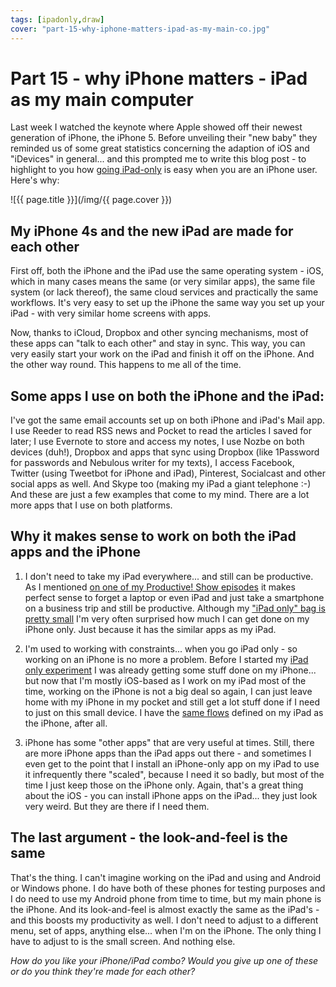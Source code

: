 ```yaml
---
tags: [ipadonly,draw]
cover: "part-15-why-iphone-matters-ipad-as-my-main-co.jpg"
---
```


# Part 15 - why iPhone matters - iPad as my main computer


Last week I watched the keynote where Apple showed off their newest generation of iPhone, the iPhone 5. Before unveiling their "new baby" they reminded us of some great statistics concerning the adaption of iOS and "iDevices" in general... and this prompted me to write this blog post - to highlight to you how [going iPad-only](/ipadonly) is easy when you are an iPhone user. Here's why:  


<!--More-->

![{{ page.title }}](/img/{{ page.cover }})

  


## My iPhone 4s and the new iPad are made for each other

First off, both the iPhone and the iPad use the same operating system - iOS, which in many cases means the same (or very similar apps), the same file system (or lack thereof), the same cloud services and practically the same workflows. It's very easy to set up the iPhone the same way you set up your iPad - with very similar home screens with apps.

Now, thanks to iCloud, Dropbox and other syncing mechanisms, most of these apps can "talk to each other" and stay in sync. This way, you can very easily start your work on the iPad and finish it off on the iPhone. And the other way round. This happens to me all of the time.

## Some apps I use on both the iPhone and the iPad:

I've got the same email accounts set up on both iPhone and iPad's Mail app. I use Reeder to read RSS news and Pocket to read the articles I saved for later; I use Evernote to store and access my notes, I use Nozbe on both devices (duh!), Dropbox and apps that sync using Dropbox (like 1Password for passwords and Nebulous writer for my texts), I access Facebook, Twitter (using Tweetbot for iPhone and iPad), Pinterest, Socialcast and other social apps as well. And Skype too (making my iPad a giant telephone :-) And these are just a few examples that come to my mind. There are a lot more apps that I use on both platforms.

## Why it makes sense to work on both the iPad apps and the iPhone

  1. I don't need to take my iPad everywhere... and still can be productive. As I mentioned [on one of my Productive! Show episodes](/smartphone-vs-laptop-on-weekend-trips-to-london-episode-28/) it makes perfect sense to forget a laptop or even iPad and just take a smartphone on a business trip and still be productive. Although my ["iPad only" bag is pretty small](/my-ipad-only-accessories-vs-steve-wozniaks-ga) I'm very often surprised how much I can get done on my iPhone only. Just because it has the similar apps as my iPad.

  2. I'm used to working with constraints... when you go iPad only - so working on an iPhone is no more a problem. Before I started my [iPad only experiment](/ipadonly) I was already getting some stuff done on my iPhone... but now that I'm mostly iOS-based as I work on my iPad most of the time, working on the iPhone is not a big deal so again, I can just leave home with my iPhone in my pocket and still get a lot stuff done if I need to just on this small device. I have the [same flows](/part-3-designing-flows-ipad-as-my-main-comput) defined on my iPad as the iPhone, after all.

  3. iPhone has some "other apps" that are very useful at times. Still, there are more iPhone apps than the iPad apps out there - and sometimes I even get to the point that I install an iPhone-only app on my iPad to use it infrequently there "scaled", because I need it so badly, but most of the time I just keep those on the iPhone only. Again, that's a great thing about the iOS - you can install iPhone apps on the iPad... they just look very weird. But they are there if I need them.

## The last argument - the look-and-feel is the same

That's the thing. I can't imagine working on the iPad and using and Android or Windows phone. I do have both of these phones for testing purposes and I do need to use my Android phone from time to time, but my main phone is the iPhone. And its look-and-feel is almost exactly the same as the iPad's - and this boosts my productivity as well. I don't need to adjust to a different menu, set of apps, anything else... when I'm on the iPhone. The only thing I have to adjust to is the small screen. And nothing else.

_How do you like your iPhone/iPad combo? Would you give up one of these or do you think they're made for each other?_


[n]: https://michael.gratis/nozbe